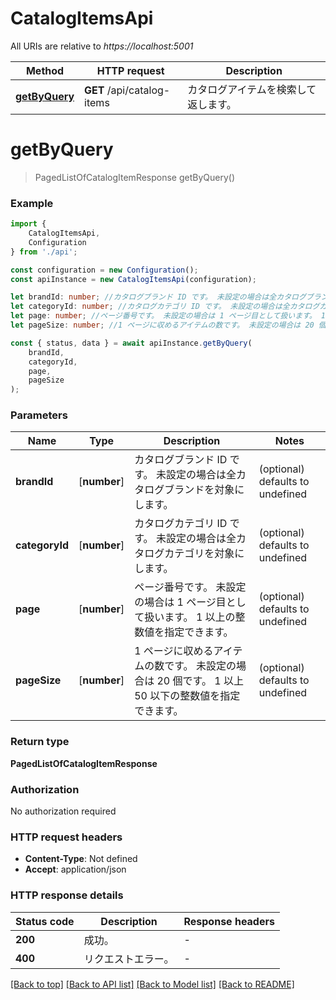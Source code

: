 # CatalogItemsApi

All URIs are relative to *https://localhost:5001*

|Method | HTTP request | Description|
|------------- | ------------- | -------------|
|[**getByQuery**](#getbyquery) | **GET** /api/catalog-items | カタログアイテムを検索して返します。|

# **getByQuery**
> PagedListOfCatalogItemResponse getByQuery()


### Example

```typescript
import {
    CatalogItemsApi,
    Configuration
} from './api';

const configuration = new Configuration();
const apiInstance = new CatalogItemsApi(configuration);

let brandId: number; //カタログブランド ID です。 未設定の場合は全カタログブランドを対象にします。              (optional) (default to undefined)
let categoryId: number; //カタログカテゴリ ID です。 未設定の場合は全カタログカテゴリを対象にします。              (optional) (default to undefined)
let page: number; //ページ番号です。 未設定の場合は 1 ページ目として扱います。 1 以上の整数値を指定できます。              (optional) (default to undefined)
let pageSize: number; //1 ページに収めるアイテムの数です。 未設定の場合は 20 個です。 1 以上 50 以下の整数値を指定できます。              (optional) (default to undefined)

const { status, data } = await apiInstance.getByQuery(
    brandId,
    categoryId,
    page,
    pageSize
);
```

### Parameters

|Name | Type | Description  | Notes|
|------------- | ------------- | ------------- | -------------|
| **brandId** | [**number**] | カタログブランド ID です。 未設定の場合は全カタログブランドを対象にします。              | (optional) defaults to undefined|
| **categoryId** | [**number**] | カタログカテゴリ ID です。 未設定の場合は全カタログカテゴリを対象にします。              | (optional) defaults to undefined|
| **page** | [**number**] | ページ番号です。 未設定の場合は 1 ページ目として扱います。 1 以上の整数値を指定できます。              | (optional) defaults to undefined|
| **pageSize** | [**number**] | 1 ページに収めるアイテムの数です。 未設定の場合は 20 個です。 1 以上 50 以下の整数値を指定できます。              | (optional) defaults to undefined|


### Return type

**PagedListOfCatalogItemResponse**

### Authorization

No authorization required

### HTTP request headers

 - **Content-Type**: Not defined
 - **Accept**: application/json


### HTTP response details
| Status code | Description | Response headers |
|-------------|-------------|------------------|
|**200** | 成功。 |  -  |
|**400** | リクエストエラー。 |  -  |

[[Back to top]](#) [[Back to API list]](../README.md#documentation-for-api-endpoints) [[Back to Model list]](../README.md#documentation-for-models) [[Back to README]](../README.md)

